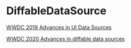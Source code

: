 # DiffableDataSource
[WWDC 2019 Advances in UI Data Sources](https://developer.apple.com/videos/play/wwdc2019/220)

[WWDC 2020 Advances in diffable data sources](https://developer.apple.com/videos/play/wwdc2020/10045)
